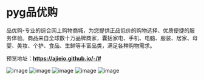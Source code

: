 # pyg品优购
品优购-专业的综合网上购物商城，为您提供正品低价的购物选择、优质便捷的服务体验。商品来自全球数十万品牌商家，囊括家电、手机、电脑、服装、居家、母婴、美妆、个护、食品、生鲜等丰富品类，满足各种购物需求。

预览地址：**https://ajieio.github.io/-/#**

![image](https://github.com/ajieio/pyg/assets/123969527/9362b9c1-3083-4f2a-86f3-a9450390a65d)
![image](https://github.com/ajieio/pyg/assets/123969527/050e0d2c-dc86-4f00-96bb-f36e7b228faf)
![image](https://github.com/ajieio/pyg/assets/123969527/4c1092c5-5e49-4c84-bf36-9fe7ca830e35)
![image](https://github.com/ajieio/pyg/assets/123969527/5af7b2a2-23de-4b44-8879-60fa764e281d)
![image](https://github.com/ajieio/pyg/assets/123969527/9ad72026-c018-4d81-8011-a86e5530e041)

